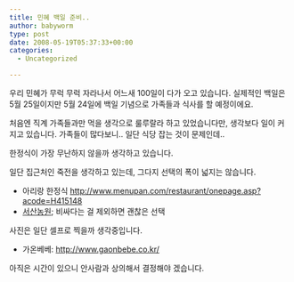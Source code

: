 ```yaml
---
title: 민혜 백일 준비..
author: babyworm
type: post
date: 2008-05-19T05:37:33+00:00
categories:
  - Uncategorized

---
```

우리 민혜가 무럭 무럭 자라나서 어느새 100일이 다가 오고 있습니다. 실제적인 백일은 5월 25일이지만 5월 24일에 백일 기념으로 가족들과 식사를 할 예정이에요.

처음엔 직계 가족들과만 먹을 생각으로 룰루랄라 하고 있었습니다만, 생각보다 일이 커지고 있습니다. 가족들이 많다보니.. 일단 식당 잡는 것이 문제인데..

한정식이 가장 무난하지 않을까 생각하고 있습니다.

일단 집근처인 죽전을 생각하고 있는데, 그다지 선택의 폭이 넓지는 않습니다.

  * 아리랑 한정식 <http://www.menupan.com/restaurant/onepage.asp?acode=H415148>
  * [서산농원][1]; 비싸다는 걸 제외하면 괜찮은 선택

사진은 일단 셀프로 찍을까 생각중입니다.

  * 가온베베: <http://www.gaonbebe.co.kr/>

아직은 시간이 있으니 안사람과 상의해서 결정해야 겠습니다.

 [1]: http://cafe149.daum.net/_c21_/bbs_search_read?grpid=mHWp&fldid=EXIf&contentval=00004zzzzzzzzzzzzzzzzzzzzzzzzz&nenc=elG-wjTaG8GaGGzjq4ay6g00&dataid=4&fenc=81fHq4Vg1MY0&docid=mHWp|EXIf|4|20060218152258&q=%BC%AD%BB%EA%B3%F3%BF%F8%20%C0%BD%BD%C4%C1%A1&srchid=CCBmHWp|EXIf|4|20060218152258
